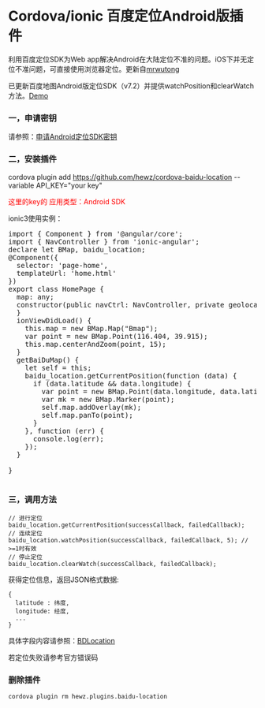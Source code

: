 # Cordova/ionic 百度定位Android版插件


利用百度定位SDK为Web app解决Android在大陆定位不准的问题。iOS下并无定位不准问题，可直接使用浏览器定位。更新自[mrwutong](https://github.com/mrwutong/cordova-qdc-baidu-location)

已更新百度地图Android版定位SDK（v7.2）并提供watchPosition和clearWatch方法。[Demo](https://github.com/hewz/BDLocationDemo)


### 一，申请密钥
请参照：[申请Android定位SDK密钥](http://developer.baidu.com/map/index.php?title=android-locsdk/guide/key)

### 二，安装插件
cordova plugin add https://github.com/hewz/cordova-baidu-location --variable API_KEY="your key"

<font color=Red>这里的key的 应用类型：Android SDK</font>

ionic3使用实例：
<pre>
import { Component } from '@angular/core';
import { NavController } from 'ionic-angular';
declare let BMap, baidu_location;
@Component({
  selector: 'page-home',
  templateUrl: 'home.html'
})
export class HomePage {
  map: any;
  constructor(public navCtrl: NavController, private geolocation: Geolocation) {
  }
  ionViewDidLoad() {
    this.map = new BMap.Map("Bmap");
    var point = new BMap.Point(116.404, 39.915);
    this.map.centerAndZoom(point, 15);
  }
  getBaiDuMap() {
    let self = this;
    baidu_location.getCurrentPosition(function (data) {
      if (data.latitude && data.longitude) {
        var point = new BMap.Point(data.longitude, data.latitude);
        var mk = new BMap.Marker(point);
        self.map.addOverlay(mk);
        self.map.panTo(point);
      }
    }, function (err) {
      console.log(err);
    });
  }

}

</pre>

### 三，调用方法
```
// 进行定位
baidu_location.getCurrentPosition(successCallback, failedCallback);
// 连续定位
baidu_location.watchPosition(successCallback, failedCallback, 5); // >=1时有效
// 停止定位
baidu_location.clearWatch(successCallback, failedCallback);
```
获得定位信息，返回JSON格式数据:
```
{
  latitude : 纬度,
  longitude: 经度,
  ...
}
```
具体字段内容请参照：[BDLocation](http://developer.baidu.com/map/loc_refer/index.html)

若定位失败请参考官方错误码

### 删除插件
```
cordova plugin rm hewz.plugins.baidu-location
```


